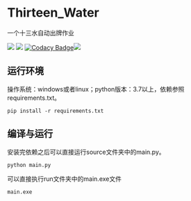 # Thirteen_Water
一个十三水自动出牌作业

![](https://img.shields.io/badge/language-python-yellow.svg) ![](https://img.shields.io/apm/l/vim-mode.svg) [![Codacy Badge](https://api.codacy.com/project/badge/Grade/d8958cb5aedf4575b9cc25461f2c7e68)](https://www.codacy.com/manual/pullself/Thirteen_Warter?utm_source=github.com&amp;utm_medium=referral&amp;utm_content=pullself/Thirteen_Warter&amp;utm_campaign=Badge_Grade)![](https://travis-ci.org/pullself/Thirteen_Warter.svg?branch=master)

## 运行环境
操作系统：windows或者linux；python版本：3.7以上，依赖参照requirements.txt。

```
pip install -r requirements.txt
```

## 编译与运行
安装完依赖之后可以直接运行source文件夹中的main.py。
```
python main.py
```
可以直接执行run文件夹中的main.exe文件
```
main.exe
```
